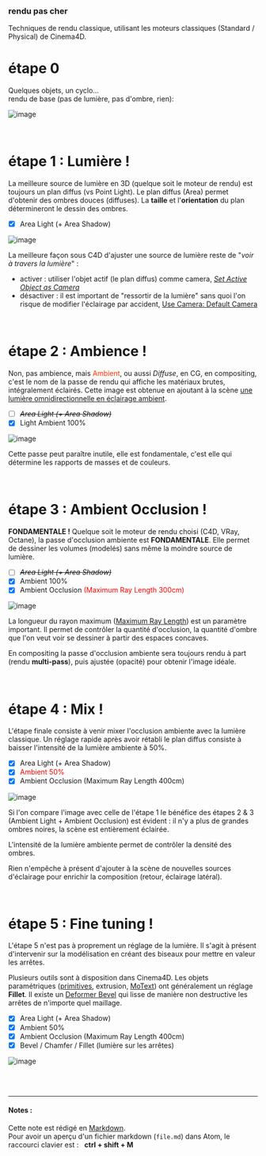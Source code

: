 ### rendu pas cher

Techniques de rendu classique, utilisant les moteurs classiques (Standard / Physical) de Cinema4D.
<br>

# étape 0
Quelques objets, un cyclo...  
rendu de base (pas de lumière, pas d'ombre, rien):

![image](./rendu-1.png)

<br>

# étape 1 : Lumière !
La meilleure source de lumière en 3D (quelque soit le moteur de rendu) est toujours un plan diffus (vs Point Light). Le plan diffus (Area) permet d'obtenir des ombres douces (diffuses). La **taille** et l'**orientation** du plan détermineront le dessin des ombres.
- [x] Area Light (+ Area Shadow)

![image](./rendu-2.png)

La meilleure façon sous C4D d'ajuster une source de lumière reste de "*voir à travers la lumière*" :
- activer : utiliser l'objet actif (le plan diffus) comme camera, [*Set Active Object as Camera*](./Screens.md#SetActiveObjectAsCamera)
- désactiver : il est important de "ressortir de la lumière" sans quoi l'on risque de modifier l'éclairage par accident, [Use Camera: Default Camera](./Screens.md#BackToDefaultCamera)

<br>

# étape 2 : Ambience !
Non, pas ambience, mais <span style='color:#f30'>Ambient</span>, ou aussi _Diffuse_, en CG, en compositing, c'est le nom de la passe de rendu qui affiche les matériaux brutes, intégralement éclairés. Cette image est obtenue en ajoutant à la scène [une lumière omnidirectionnelle en éclairage ambient]().

- [ ] ~~_Area Light (+ Area Shadow)_~~
- [x] Light Ambient 100%

![image](./rendu-3.png)

Cette passe peut paraître inutile, elle est fondamentale, c'est elle qui détermine les rapports de masses et de couleurs.

<br>

# étape 3 : Ambient Occlusion !
**FONDAMENTALE !** Quelque soit le moteur de rendu choisi (C4D, VRay, Octane), la passe d'occlusion ambiente est **FONDAMENTALE**. Elle permet de dessiner les volumes (modelés) sans même la moindre source de lumière.
- [ ] ~~_Area Light (+ Area Shadow)_~~
- [x] Ambient 100%
- [x] Ambient Occlusion <span style='color:red'>(Maximum Ray Length 300cm)</span>

![image](./rendu-4.png)

La longueur du rayon maximum ([Maximum Ray Length]()) est un paramètre important. Il permet de contrôler la quantité d'occlusion, la quantité d'ombre que l'on veut voir se dessiner à partir des espaces concaves.

En compositing la passe d'occlusion ambiente sera toujours rendu à part (rendu **multi-pass**), puis ajustée (opacité) pour obtenir l'image idéale.

<br>

# étape 4 : Mix !
L'étape finale consiste à venir mixer l'occlusion ambiente avec la lumière classique. Un réglage rapide après avoir rétabli le plan diffus consiste à baisser l'intensité de la lumière ambiente à 50%.


- [x] Area Light (+ Area Shadow)
- [x] <span style='color:red'>Ambient 50%</span>
- [x] Ambient Occlusion (Maximum Ray Length 400cm)

![image](./rendu-5.png)

Si l'on compare l'image avec celle de l'étape 1 le bénéfice des étapes 2 & 3 (Ambient Light + Ambient Occlusion) est évident : il n'y a plus de grandes ombres noires, la scène est entièrement éclairée.

L'intensité de la lumière ambiente permet de contrôler la densité des ombres.

Rien n'empêche à présent d'ajouter à la scène de nouvelles sources d'éclairage pour enrichir la composition (retour, éclairage latéral).

<br>

# étape 5 : Fine tuning !

L'étape 5 n'est pas à proprement un réglage de la lumière. Il s'agit à présent d'intervenir sur la modélisation en créant des biseaux pour mettre en valeur les arrêtes.

Plusieurs outils sont à disposition dans Cinema4D. Les objets paramétriques ([primitives](), extrusion, [MoText]()) ont généralement un réglage **Fillet**. Il existe un [Deformer Bevel]() qui lisse de manière non destructive les arrêtes de n'importe quel maillage.

- [x] Area Light (+ Area Shadow)
- [x] Ambient 50%
- [x] Ambient Occlusion (Maximum Ray Length 400cm)
- [x] Bevel / Chamfer / Fillet (lumière sur les arrêtes)

![image](./rendu-6.png)

<br>
<br>

---  


#### Notes :
Cette note est rédigé en [Markdown]().  
Pour avoir un aperçu d'un fichier markdown (`file.md`) dans Atom, le raccourci clavier est :  
**ctrl + shift + M**
